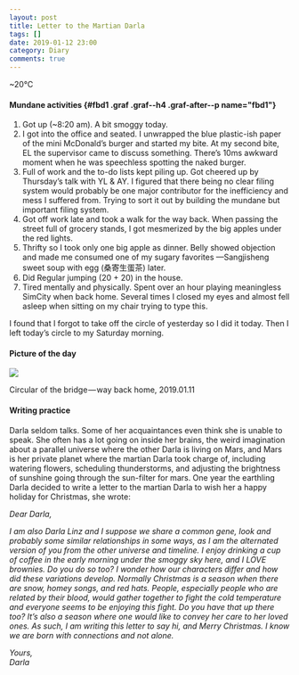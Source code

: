 ```yaml
---
layout: post
title: Letter to the Martian Darla
tags: []
date: 2019-01-12 23:00
category: Diary
comments: true
---
```


\~20°C

#### Mundane activities {#fbd1 .graf .graf--h4 .graf-after--p name="fbd1"}

1.  Got up (\~8:20 am). A bit smoggy today.
2.  I got into the office and seated. I unwrapped the blue plastic-ish
    paper of the mini McDonald’s burger and started my bite. At my
    second bite, EL the supervisor came to discuss something. There’s
    10ms awkward moment when he was speechless spotting the naked
    burger.
3.  Full of work and the to-do lists kept piling up. Got cheered up by
    Thursday’s talk with YL & AY. I figured that there being no clear
    filing system would probably be one major contributor for the
    inefficiency and mess I suffered from. Trying to sort it out by
    building the mundane but important filing system.
4.  Got off work late and took a walk for the way back. When passing the
    street full of grocery stands, I got mesmerized by the big apples
    under the red lights.
5.  Thrifty so I took only one big apple as dinner. Belly showed
    objection and made me consumed one of my sugary favorites
    —Sangjisheng sweet soup with egg (桑寄生蛋茶) later.
6.  Did Regular jumping (20 + 20) in the house.
7.  Tired mentally and physically. Spent over an hour playing
    meaningless SimCity when back home. Several times I closed my eyes
    and almost fell asleep when sitting on my chair trying to type this.

I found that I forgot to take off the circle of yesterday so I did it
today. Then I left today’s circle to my Saturday morning.

#### Picture of the day

![](https://cdn-images-1.medium.com/max/800/1*D7i3GM0MXCRCu5TzVnICRg.jpeg)

Circular of the bridge — way back home, 2019.01.11

#### Writing practice

Darla seldom talks. Some of her acquaintances even think she is unable
to speak. She often has a lot going on inside her brains, the weird
imagination about a parallel universe where the other Darla is living on
Mars, and Mars is her private planet where the martian Darla took charge
of, including watering flowers, scheduling thunderstorms, and adjusting
the brightness of sunshine going through the sun-filter for mars. One
year the earthling Darla decided to write a letter to the martian Darla
to wish her a happy holiday for Christmas, she wrote:

*Dear Darla,*

*I am also Darla Linz and I suppose we share a common gene, look and
probably some similar relationships in some ways, as I am the alternated
version of you from the other universe and timeline. I enjoy drinking a
cup of coffee in the early morning under the smoggy sky here, and I LOVE
brownies. Do you do so too? I wonder how our characters differ and how
did these variations develop. Normally Christmas is a season when there
are snow, homey songs, and red hats. People, especially people who are
related by their blood, would gather together to fight the cold
temperature and everyone seems to be enjoying this fight. Do you have
that up there too? It’s also a season where one would like to convey her
care to her loved ones. As such, I am writing this letter to say hi, and
Merry Christmas. I know we are born with connections and not alone.*

*Yours,  
Darla*